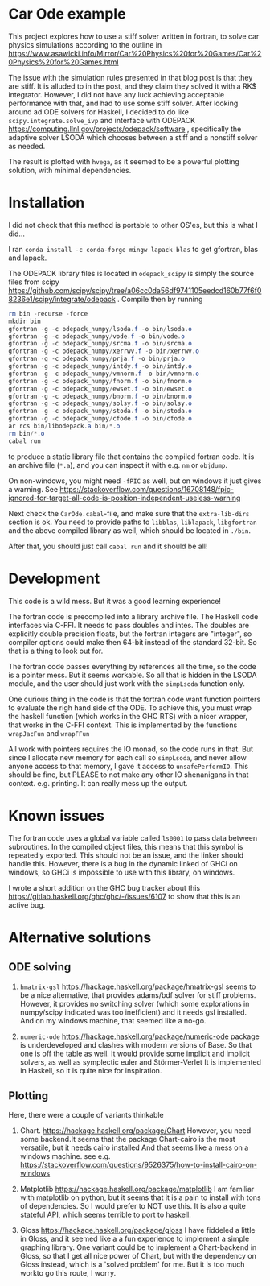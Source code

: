 # Car Ode example

This project explores how to use a stiff solver written in fortran, to solve car physics simulations according to the outline in https://www.asawicki.info/Mirror/Car%20Physics%20for%20Games/Car%20Physics%20for%20Games.html

The issue with the simulation rules presented in that blog post is that they are stiff. It is alluded to in the post, and they claim they solved it with a RK$ integrator. However, I did not have any luck achieving acceptable performance with that, and had to use some stiff solver. After looking around ad ODE solvers for Haskell, I decided to do like `scipy.integrate.solve_ivp` and interface with ODEPACK https://computing.llnl.gov/projects/odepack/software , specifically the adaptive solver LSODA which chooses between a stiff and a nonstiff solver as needed.

The result is plotted with `hvega`, as it seemed to be a powerful plotting solution, with minimal dependencies. 

# Installation

I did not check that this method is portable to other OS'es, but this is what I did...

I ran `conda install -c conda-forge mingw lapack blas` to get gfortran, blas and lapack.

The ODEPACK library files is located in `odepack_scipy` is simply the source files from scipy https://github.com/scipy/scipy/tree/a06cc0da56df9741105eedcd160b77f6f08236e1/scipy/integrate/odepack . Compile then by running 

```powershell
rm bin -recurse -force
mkdir bin
gfortran -g -c odepack_numpy/lsoda.f -o bin/lsoda.o
gfortran -g -c odepack_numpy/vode.f -o bin/vode.o
gfortran -g -c odepack_numpy/srcma.f -o bin/srcma.o
gfortran -g -c odepack_numpy/xerrwv.f -o bin/xerrwv.o
gfortran -g -c odepack_numpy/prja.f -o bin/prja.o
gfortran -g -c odepack_numpy/intdy.f -o bin/intdy.o
gfortran -g -c odepack_numpy/vmnorm.f -o bin/vmnorm.o
gfortran -g -c odepack_numpy/fnorm.f -o bin/fnorm.o
gfortran -g -c odepack_numpy/ewset.f -o bin/ewset.o
gfortran -g -c odepack_numpy/bnorm.f -o bin/bnorm.o
gfortran -g -c odepack_numpy/solsy.f -o bin/solsy.o
gfortran -g -c odepack_numpy/stoda.f -o bin/stoda.o
gfortran -g -c odepack_numpy/cfode.f -o bin/cfode.o
ar rcs bin/libodepack.a bin/*.o
rm bin/*.o
cabal run
```

to produce a static library file that contains the compiled fortran code. It is an archive file (`*.a`), and you can inspect it with e.g. `nm` or `objdump`.

On non-windows, you might need `-fPIC` as well, but on windows it just gives a warning. See https://stackoverflow.com/questions/16708148/fpic-ignored-for-target-all-code-is-position-independent-useless-warning

Next check the `CarOde.cabal`-file, and make sure that the `extra-lib-dirs` section is ok. You need to provide paths to `libblas`, `liblapack`, `libgfortran` and the above compiled library as well, which should be located in `./bin`.

After that, you should just call `cabal run` and it should be all!

# Development

This code is a wild mess. But it was a good learning experience!

The fortran code is precompiled into a library archive file.
The Haskell code interfaces via C-FFI. It needs to pass doubles and intes. The doubles are explicitly double precision floats, but the fortran integers are "integer", so compiler options could make then 64-bit instead of the standard 32-bit. So that is a thing to look out for.

The fortran code passes everything by references all the time, so the code is a pointer mess. But it seems workable. So all that is hidden in the LSODA module, and the user should just work with the `simpLsoda` function only.

One curious thing in the code is that the fortran code want function pointers to evaluate the righ hand side of the ODE. To achieve this, you must wrap the haskell function (which works in the GHC RTS) with a nicer wrapper, that works in the C-FFI context. This is implemented by the functions `wrapJacFun` and `wrapFFun`

All work with pointers requires the IO monad, so the code runs in that. But since I allocate new memory for each call so `simpLsoda`, and never allow anyone access to that memory, I gave it access to `unsafePerformIO`. This should be fine, but PLEASE to not make any other IO shenanigans in that context. e.g. printing. It can really mess up the output.

# Known issues

The fortran code uses a global variable called `ls0001` to pass data between subroutines. In the compiled object files, this means that this symbol is repeatedly exported. This should not be an issue, and the linker should handle this. However, there is a bug in the dynamic linked of GHCi on windows, so GHCi is impossible to use with this library, on windows.

I wrote a short addition on the GHC bug tracker about this https://gitlab.haskell.org/ghc/ghc/-/issues/6107 to show that this is an active bug.

# Alternative solutions

## ODE solving

1. `hmatrix-gsl` https://hackage.haskell.org/package/hmatrix-gsl 
seems to be a nice alternative, that provides adams/bdf solver for stiff problems.
However, it provides no switching solver (which some explorations in numpy/scipy indicated was too inefficient) 
and it needs gsl installed. And on my windows machine, that seemed like a no-go.

2. `numeric-ode` https://hackage.haskell.org/package/numeric-ode 
package is underdeveloped and clashes with modern versions of Base.
So that one is off the table as well.
It would provide some implicit and implicit solvers, as well as symplectic euler and Störmer-Verlet 
It is implemented in Haskell, so it is quite nice for inspiration.


## Plotting

Here, there were a couple of variants thinkable

1. Chart.  https://hackage.haskell.org/package/Chart
However, you need some backend.It seems that the package Chart-cairo is the most versatile, but it needs cairo installed
And that seems like a mess on a windows machine. see e.g. https://stackoverflow.com/questions/9526375/how-to-install-cairo-on-windows

2. Matplotlib https://hackage.haskell.org/package/matplotlib
I am familiar with matplotlib on python, but it seems that it is a pain to install with tons of dependencies.
So I would prefer to NOT use this.
It is also a quite stateful API, which seems terrible to port to haskell.

3. Gloss https://hackage.haskell.org/package/gloss 
I have fiddeled a little in Gloss, and it seemed like a a fun experience to implement a simple graphing library.
One variant could be to implement a Chart-backend in Gloss, so that I get all nice power of Chart, but with the dependency on Gloss instead, which
is a 'solved problem' for me.
But it is too much workto go this route, I worry.